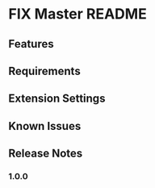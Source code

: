 # FIX Master README

## Features


## Requirements


## Extension Settings


## Known Issues


## Release Notes


### 1.0.0

